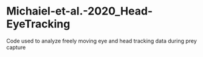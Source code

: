 # Michaiel-et-al.-2020_Head-EyeTracking
Code used to analyze freely moving eye and head tracking data during prey capture

